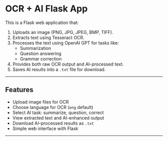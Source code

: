 # OCR + AI Flask App

This is a Flask web application that:
1. Uploads an image (PNG, JPG, JPEG, BMP, TIFF).
2. Extracts text using Tesseract OCR.
3. Processes the text using OpenAI GPT for tasks like:
   - Summarization
   - Question answering
   - Grammar correction
4. Provides both raw OCR output and AI-processed text.
5. Saves AI results into a `.txt` file for download.

---

## Features
- Upload image files for OCR
- Choose language for OCR (`eng` default)
- Select AI task: summarize, question, correct
- View extracted text and AI-enhanced output
- Download AI-processed results as `.txt`
- Simple web interface with Flask

---
